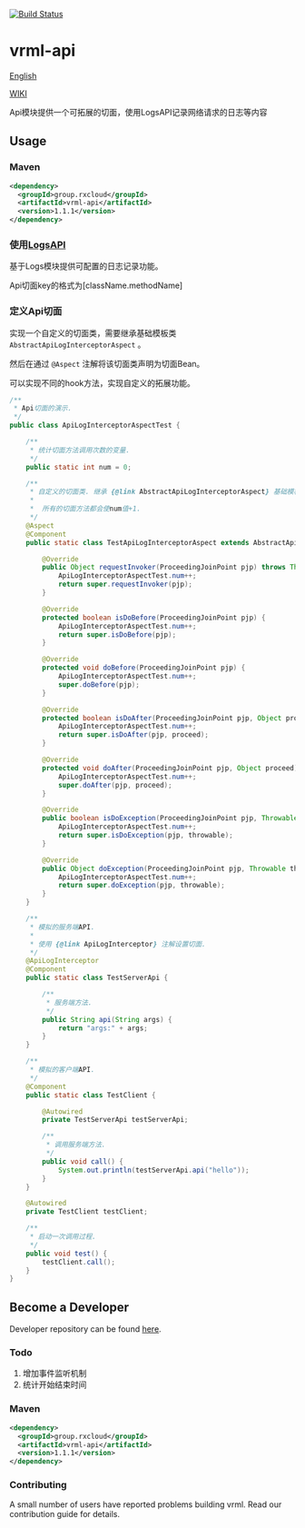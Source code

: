 [![Build Status](https://travis-ci.org/vavr-io/vavr-gson.svg?branch=master)](https://travis-ci.org/vavr-io/vavr-gson)

# vrml-api

[English](./README.md)

[WIKI](./WIKI.md)

Api模块提供一个可拓展的切面，使用LogsAPI记录网络请求的日志等内容

## Usage

### Maven

```xml
<dependency>
  <groupId>group.rxcloud</groupId>
  <artifactId>vrml-api</artifactId>
  <version>1.1.1</version>
</dependency>
```

### 使用[LogsAPI](../vrml-log/README.md)

基于Logs模块提供可配置的日志记录功能。

Api切面key的格式为[className.methodName]

### 定义Api切面

实现一个自定义的切面类，需要继承基础模板类 `AbstractApiLogInterceptorAspect` 。

然后在通过 `@Aspect` 注解将该切面类声明为切面Bean。

可以实现不同的hook方法，实现自定义的拓展功能。

```java
/**
 * Api切面的演示.
 */
public class ApiLogInterceptorAspectTest {

    /**
     * 统计切面方法调用次数的变量.
     */
    public static int num = 0;

    /**
     * 自定义的切面类. 继承 {@link AbstractApiLogInterceptorAspect} 基础模板类.
     *
     *  所有的切面方法都会使num值+1.
     */
    @Aspect
    @Component
    public static class TestApiLogInterceptorAspect extends AbstractApiLogInterceptorAspect {

        @Override
        public Object requestInvoker(ProceedingJoinPoint pjp) throws Throwable {
            ApiLogInterceptorAspectTest.num++;
            return super.requestInvoker(pjp);
        }

        @Override
        protected boolean isDoBefore(ProceedingJoinPoint pjp) {
            ApiLogInterceptorAspectTest.num++;
            return super.isDoBefore(pjp);
        }

        @Override
        protected void doBefore(ProceedingJoinPoint pjp) {
            ApiLogInterceptorAspectTest.num++;
            super.doBefore(pjp);
        }

        @Override
        protected boolean isDoAfter(ProceedingJoinPoint pjp, Object proceed) {
            ApiLogInterceptorAspectTest.num++;
            return super.isDoAfter(pjp, proceed);
        }

        @Override
        protected void doAfter(ProceedingJoinPoint pjp, Object proceed) {
            ApiLogInterceptorAspectTest.num++;
            super.doAfter(pjp, proceed);
        }

        @Override
        public boolean isDoException(ProceedingJoinPoint pjp, Throwable throwable) {
            ApiLogInterceptorAspectTest.num++;
            return super.isDoException(pjp, throwable);
        }

        @Override
        public Object doException(ProceedingJoinPoint pjp, Throwable throwable) throws Throwable {
            ApiLogInterceptorAspectTest.num++;
            return super.doException(pjp, throwable);
        }
    }

    /**
     * 模拟的服务端API.
     * 
     * 使用 {@link ApiLogInterceptor} 注解设置切面.
     */
    @ApiLogInterceptor
    @Component
    public static class TestServerApi {

        /**
         * 服务端方法.
         */
        public String api(String args) {
            return "args:" + args;
        }
    }

    /**
     * 模拟的客户端API.
     */
    @Component
    public static class TestClient {

        @Autowired
        private TestServerApi testServerApi;

        /**
         * 调用服务端方法.
         */
        public void call() {
            System.out.println(testServerApi.api("hello"));
        }
    }

    @Autowired
    private TestClient testClient;

    /**
     * 启动一次调用过程.
     */
    public void test() {
        testClient.call();
    }
}
```

## Become a Developer

Developer repository can be found [here](https://github.com/kevinten10/vrml/tree/develop/vrml-api).

### Todo

1. 增加事件监听机制
2. 统计开始结束时间

### Maven

```xml
<dependency>
  <groupId>group.rxcloud</groupId>
  <artifactId>vrml-api</artifactId>
  <version>1.1.1</version>
</dependency>
```

### Contributing

A small number of users have reported problems building vrml. Read our contribution guide for details.